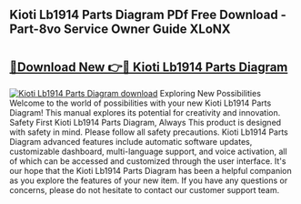 ## Kioti Lb1914 Parts Diagram PDf Free Download - Part-8vo Service Owner Guide XLoNX

# <h2><a href="http://dfjwtr.blite.top/?on=Kioti+Lb1914+Parts+Diagram">🔗Download New 👉🔴 Kioti Lb1914 Parts Diagram</a></h2>

[![Kioti Lb1914 Parts Diagram download](https://i.imgur.com/lujVjoI.png)](http://dfjwtr.blite.top/?on=Kioti+Lb1914+Parts+Diagram)
Exploring New Possibilities Welcome to the world of possibilities with your new Kioti Lb1914 Parts Diagram! This manual explores its potential for creativity and innovation. Safety First Kioti Lb1914 Parts Diagram, Always This product is designed with safety in mind. Please follow all safety precautions. Kioti Lb1914 Parts Diagram advanced features include automatic software updates, customizable dashboard, multi-language support, and voice activation, all of which can be accessed and customized through the user interface. It's our hope that the Kioti Lb1914 Parts Diagram has been a helpful companion as you explore the features of your new item. If you have any questions or concerns, please do not hesitate to contact our customer support team.
